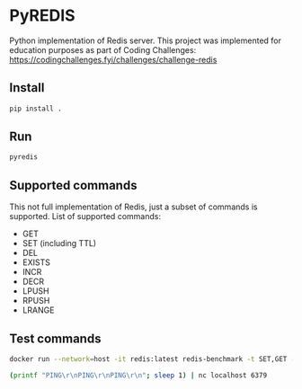 # PyREDIS

Python implementation of Redis server. This project was implemented for education purposes as part of Coding Challenges: https://codingchallenges.fyi/challenges/challenge-redis

## Install

```bash
pip install .
```

## Run

```bash
pyredis
```

## Supported commands

This not full implementation of Redis, just a subset of commands is supported.
List of supported commands:
- GET
- SET (including TTL)
- DEL
- EXISTS
- INCR
- DECR
- LPUSH
- RPUSH
- LRANGE

## Test commands
```bash
docker run --network=host -it redis:latest redis-benchmark -t SET,GET -r 100000
```
```bash
(printf "PING\r\nPING\r\nPING\r\n"; sleep 1) | nc localhost 6379
```

